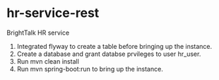 # hr-service-rest
BrightTalk HR service 



1) Integrated flyway to create a table before bringing up the instance. 
2) Create a database and grant databse prvileges to user hr_user.
3) Run mvn clean install
4) Run mvn spring-boot:run to bring up the instance.
